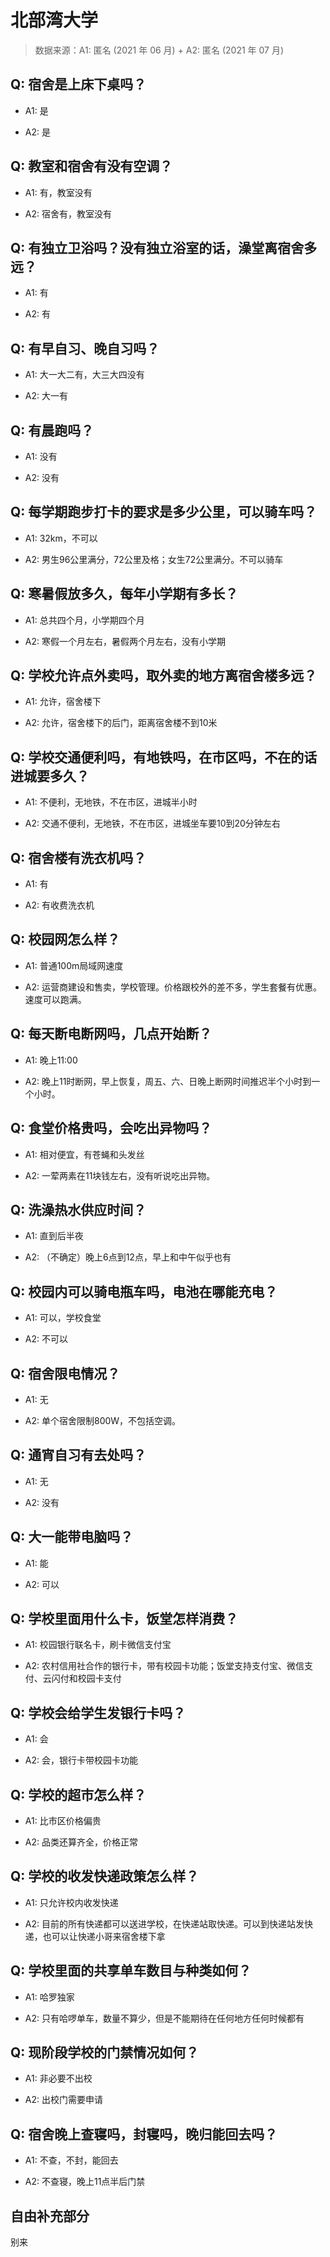 # 北部湾大学

> 数据来源：A1: 匿名 (2021 年 06 月) + A2: 匿名 (2021 年 07 月)

## Q: 宿舍是上床下桌吗？

- A1: 是

- A2: 是

## Q: 教室和宿舍有没有空调？

- A1: 有，教室没有

- A2: 宿舍有，教室没有

## Q: 有独立卫浴吗？没有独立浴室的话，澡堂离宿舍多远？

- A1: 有

- A2: 有

## Q: 有早自习、晚自习吗？

- A1: 大一大二有，大三大四没有

- A2: 大一有

## Q: 有晨跑吗？

- A1: 没有

- A2: 没有

## Q: 每学期跑步打卡的要求是多少公里，可以骑车吗？

- A1: 32km，不可以

- A2: 男生96公里满分，72公里及格；女生72公里满分。不可以骑车

## Q: 寒暑假放多久，每年小学期有多长？

- A1: 总共四个月，小学期四个月

- A2: 寒假一个月左右，暑假两个月左右，没有小学期

## Q: 学校允许点外卖吗，取外卖的地方离宿舍楼多远？

- A1: 允许，宿舍楼下

- A2: 允许，宿舍楼下的后门，距离宿舍楼不到10米

## Q: 学校交通便利吗，有地铁吗，在市区吗，不在的话进城要多久？

- A1: 不便利，无地铁，不在市区，进城半小时

- A2: 交通不便利，无地铁，不在市区，进城坐车要10到20分钟左右

## Q: 宿舍楼有洗衣机吗？

- A1: 有

- A2: 有收费洗衣机

## Q: 校园网怎么样？

- A1: 普通100m局域网速度

- A2: 运营商建设和售卖，学校管理。价格跟校外的差不多，学生套餐有优惠。速度可以跑满。

## Q: 每天断电断网吗，几点开始断？

- A1: 晚上11:00

- A2: 晚上11时断网，早上恢复，周五、六、日晚上断网时间推迟半个小时到一个小时。

## Q: 食堂价格贵吗，会吃出异物吗？

- A1: 相对便宜，有苍蝇和头发丝

- A2: 一荤两素在11块钱左右，没有听说吃出异物。

## Q: 洗澡热水供应时间？

- A1: 直到后半夜

- A2: （不确定）晚上6点到12点，早上和中午似乎也有

## Q: 校园内可以骑电瓶车吗，电池在哪能充电？

- A1: 可以，学校食堂

- A2: 不可以

## Q: 宿舍限电情况？

- A1: 无

- A2: 单个宿舍限制800W，不包括空调。

## Q: 通宵自习有去处吗？

- A1: 无

- A2: 没有

## Q: 大一能带电脑吗？

- A1: 能

- A2: 可以

## Q: 学校里面用什么卡，饭堂怎样消费？

- A1: 校园银行联名卡，刷卡微信支付宝

- A2: 农村信用社合作的银行卡，带有校园卡功能；饭堂支持支付宝、微信支付、云闪付和校园卡支付

## Q: 学校会给学生发银行卡吗？

- A1: 会

- A2: 会，银行卡带校园卡功能

## Q: 学校的超市怎么样？

- A1: 比市区价格偏贵

- A2: 品类还算齐全，价格正常

## Q: 学校的收发快递政策怎么样？

- A1: 只允许校内收发快递

- A2: 目前的所有快递都可以送进学校，在快递站取快递。可以到快递站发快递，也可以让快递小哥来宿舍楼下拿

## Q: 学校里面的共享单车数目与种类如何？

- A1: 哈罗独家

- A2: 只有哈啰单车，数量不算少，但是不能期待在任何地方任何时候都有

## Q: 现阶段学校的门禁情况如何？

- A1: 非必要不出校

- A2: 出校门需要申请

## Q: 宿舍晚上查寝吗，封寝吗，晚归能回去吗？

- A1: 不查，不封，能回去

- A2: 不查寝，晚上11点半后门禁

## 自由补充部分

别来